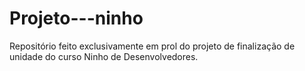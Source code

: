 # Projeto---ninho
Repositório feito exclusivamente em prol do projeto de finalização de unidade do curso Ninho de Desenvolvedores.